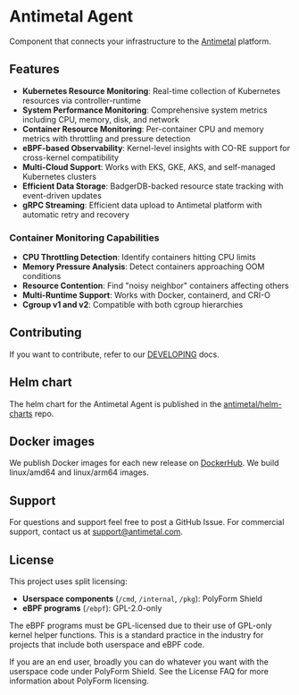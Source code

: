 # Antimetal Agent

Component that connects your infrastructure to the [Antimetal](https://antimetal.com) platform.

## Features

- **Kubernetes Resource Monitoring**: Real-time collection of Kubernetes resources via controller-runtime
- **System Performance Monitoring**: Comprehensive system metrics including CPU, memory, disk, and network
- **Container Resource Monitoring**: Per-container CPU and memory metrics with throttling and pressure detection
- **eBPF-based Observability**: Kernel-level insights with CO-RE support for cross-kernel compatibility
- **Multi-Cloud Support**: Works with EKS, GKE, AKS, and self-managed Kubernetes clusters
- **Efficient Data Storage**: BadgerDB-backed resource state tracking with event-driven updates
- **gRPC Streaming**: Efficient data upload to Antimetal platform with automatic retry and recovery

### Container Monitoring Capabilities

- **CPU Throttling Detection**: Identify containers hitting CPU limits
- **Memory Pressure Analysis**: Detect containers approaching OOM conditions  
- **Resource Contention**: Find "noisy neighbor" containers affecting others
- **Multi-Runtime Support**: Works with Docker, containerd, and CRI-O
- **Cgroup v1 and v2**: Compatible with both cgroup hierarchies

## Contributing

If you want to contribute, refer to our [DEVELOPING](./DEVELOPING.md) docs.

## Helm chart

The helm chart for the Antimetal Agent is published in the [antimetal/helm-charts](https://github.com/antimetal/helm-charts) repo.

## Docker images

We publish Docker images for each new release on [DockerHub](https://hub.docker.com/r/antimetal/agent).
We build linux/amd64 and linux/arm64 images.

## Support
For questions and support feel free to post a GitHub Issue.
For commercial support, contact us at support@antimetal.com.

## License

This project uses split licensing:

- **Userspace components** (`/cmd`, `/internal`, `/pkg`): PolyForm Shield
- **eBPF programs** (`/ebpf`): GPL-2.0-only

The eBPF programs must be GPL-licensed due to their use of GPL-only kernel helper functions. 
This is a standard practice in the industry for projects that include both userspace and eBPF code.

If you are an end user, broadly you can do whatever you want with the userspace code under PolyForm Shield.
See the License FAQ for more information about PolyForm licensing.
